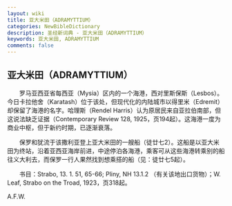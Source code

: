```yaml
---
layout: wiki
title: 亚大米田（ADRAMYTTIUM）
categories: NewBibleDictionary
description: 圣经新词典 - 亚大米田（ADRAMYTTIUM）
keywords: 亚大米田, ADRAMYTTIUM
comments: false
---
```


## 亚大米田（ADRAMYTTIUM）

　　罗马亚西亚省每西亚（Mysia）区内的一个海港，西对里斯保斯（Lesbos）。今日卡拉他舍（Karatash）位于该处，但现代化的内陆城市以得里米（Edremit）却保留了海港的名字。哈理斯（Rendel Harris）认为原居民来自亚拉伯南部，但这说法缺乏证据（Contemporary Review 128, 1925，页194起）。这海港一度为商业中枢，但于新约时期，已逐渐衰落。

　　保罗和犹流于该撒利亚登上亚大米田的一艘船（徒廿七2）。这船是以亚大米田为终站，沿着亚西亚海岸前进，中途停泊各海港，乘客可从这些海港转乘别的船往义大利去，而保罗一行人果然找到想乘搭的船（见：徒廿七5起）。

　　书目：Strabo, 13. 1. 51, 65-66; Pliny, NH 13.1.2 （有关该地出口货物）；W. Leaf, Strabo on the Troad, 1923，页318起。

A.F.W.
